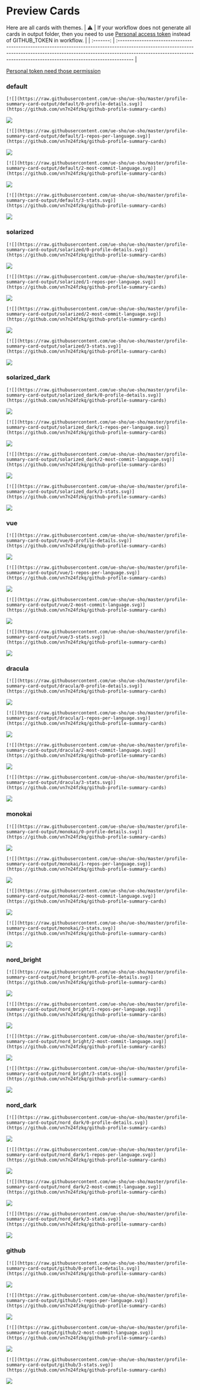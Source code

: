 
# Preview Cards

Here are all cards with themes.
| :warning: | If your workflow does not generate all cards in output folder, then you need to use [Personal access token](https://docs.github.com/en/actions/configuring-and-managing-workflows/creating-and-storing-encrypted-secrets) instead of GITHUB_TOKEN in workflow. |
| :-------: | :------------------------------------------------------------------------------------------------------------------------------------------------------------------------------------------------------------------------------------------------ |

[Personal token need those permission](https://github.com/vn7n24fzkq/github-profile-summary-cards/wiki/Personal-access-token-permissions)


### default


```
[![](https://raw.githubusercontent.com/ue-sho/ue-sho/master/profile-summary-card-output/default/0-profile-details.svg)](https://github.com/vn7n24fzkq/github-profile-summary-cards)
```
![](https://raw.githubusercontent.com/ue-sho/ue-sho/master/profile-summary-card-output/default/0-profile-details.svg)


```
[![](https://raw.githubusercontent.com/ue-sho/ue-sho/master/profile-summary-card-output/default/1-repos-per-language.svg)](https://github.com/vn7n24fzkq/github-profile-summary-cards)
```
![](https://raw.githubusercontent.com/ue-sho/ue-sho/master/profile-summary-card-output/default/1-repos-per-language.svg)


```
[![](https://raw.githubusercontent.com/ue-sho/ue-sho/master/profile-summary-card-output/default/2-most-commit-language.svg)](https://github.com/vn7n24fzkq/github-profile-summary-cards)
```
![](https://raw.githubusercontent.com/ue-sho/ue-sho/master/profile-summary-card-output/default/2-most-commit-language.svg)


```
[![](https://raw.githubusercontent.com/ue-sho/ue-sho/master/profile-summary-card-output/default/3-stats.svg)](https://github.com/vn7n24fzkq/github-profile-summary-cards)
```
![](https://raw.githubusercontent.com/ue-sho/ue-sho/master/profile-summary-card-output/default/3-stats.svg)


### solarized


```
[![](https://raw.githubusercontent.com/ue-sho/ue-sho/master/profile-summary-card-output/solarized/0-profile-details.svg)](https://github.com/vn7n24fzkq/github-profile-summary-cards)
```
![](https://raw.githubusercontent.com/ue-sho/ue-sho/master/profile-summary-card-output/solarized/0-profile-details.svg)


```
[![](https://raw.githubusercontent.com/ue-sho/ue-sho/master/profile-summary-card-output/solarized/1-repos-per-language.svg)](https://github.com/vn7n24fzkq/github-profile-summary-cards)
```
![](https://raw.githubusercontent.com/ue-sho/ue-sho/master/profile-summary-card-output/solarized/1-repos-per-language.svg)


```
[![](https://raw.githubusercontent.com/ue-sho/ue-sho/master/profile-summary-card-output/solarized/2-most-commit-language.svg)](https://github.com/vn7n24fzkq/github-profile-summary-cards)
```
![](https://raw.githubusercontent.com/ue-sho/ue-sho/master/profile-summary-card-output/solarized/2-most-commit-language.svg)


```
[![](https://raw.githubusercontent.com/ue-sho/ue-sho/master/profile-summary-card-output/solarized/3-stats.svg)](https://github.com/vn7n24fzkq/github-profile-summary-cards)
```
![](https://raw.githubusercontent.com/ue-sho/ue-sho/master/profile-summary-card-output/solarized/3-stats.svg)


### solarized_dark


```
[![](https://raw.githubusercontent.com/ue-sho/ue-sho/master/profile-summary-card-output/solarized_dark/0-profile-details.svg)](https://github.com/vn7n24fzkq/github-profile-summary-cards)
```
![](https://raw.githubusercontent.com/ue-sho/ue-sho/master/profile-summary-card-output/solarized_dark/0-profile-details.svg)


```
[![](https://raw.githubusercontent.com/ue-sho/ue-sho/master/profile-summary-card-output/solarized_dark/1-repos-per-language.svg)](https://github.com/vn7n24fzkq/github-profile-summary-cards)
```
![](https://raw.githubusercontent.com/ue-sho/ue-sho/master/profile-summary-card-output/solarized_dark/1-repos-per-language.svg)


```
[![](https://raw.githubusercontent.com/ue-sho/ue-sho/master/profile-summary-card-output/solarized_dark/2-most-commit-language.svg)](https://github.com/vn7n24fzkq/github-profile-summary-cards)
```
![](https://raw.githubusercontent.com/ue-sho/ue-sho/master/profile-summary-card-output/solarized_dark/2-most-commit-language.svg)


```
[![](https://raw.githubusercontent.com/ue-sho/ue-sho/master/profile-summary-card-output/solarized_dark/3-stats.svg)](https://github.com/vn7n24fzkq/github-profile-summary-cards)
```
![](https://raw.githubusercontent.com/ue-sho/ue-sho/master/profile-summary-card-output/solarized_dark/3-stats.svg)


### vue


```
[![](https://raw.githubusercontent.com/ue-sho/ue-sho/master/profile-summary-card-output/vue/0-profile-details.svg)](https://github.com/vn7n24fzkq/github-profile-summary-cards)
```
![](https://raw.githubusercontent.com/ue-sho/ue-sho/master/profile-summary-card-output/vue/0-profile-details.svg)


```
[![](https://raw.githubusercontent.com/ue-sho/ue-sho/master/profile-summary-card-output/vue/1-repos-per-language.svg)](https://github.com/vn7n24fzkq/github-profile-summary-cards)
```
![](https://raw.githubusercontent.com/ue-sho/ue-sho/master/profile-summary-card-output/vue/1-repos-per-language.svg)


```
[![](https://raw.githubusercontent.com/ue-sho/ue-sho/master/profile-summary-card-output/vue/2-most-commit-language.svg)](https://github.com/vn7n24fzkq/github-profile-summary-cards)
```
![](https://raw.githubusercontent.com/ue-sho/ue-sho/master/profile-summary-card-output/vue/2-most-commit-language.svg)


```
[![](https://raw.githubusercontent.com/ue-sho/ue-sho/master/profile-summary-card-output/vue/3-stats.svg)](https://github.com/vn7n24fzkq/github-profile-summary-cards)
```
![](https://raw.githubusercontent.com/ue-sho/ue-sho/master/profile-summary-card-output/vue/3-stats.svg)


### dracula


```
[![](https://raw.githubusercontent.com/ue-sho/ue-sho/master/profile-summary-card-output/dracula/0-profile-details.svg)](https://github.com/vn7n24fzkq/github-profile-summary-cards)
```
![](https://raw.githubusercontent.com/ue-sho/ue-sho/master/profile-summary-card-output/dracula/0-profile-details.svg)


```
[![](https://raw.githubusercontent.com/ue-sho/ue-sho/master/profile-summary-card-output/dracula/1-repos-per-language.svg)](https://github.com/vn7n24fzkq/github-profile-summary-cards)
```
![](https://raw.githubusercontent.com/ue-sho/ue-sho/master/profile-summary-card-output/dracula/1-repos-per-language.svg)


```
[![](https://raw.githubusercontent.com/ue-sho/ue-sho/master/profile-summary-card-output/dracula/2-most-commit-language.svg)](https://github.com/vn7n24fzkq/github-profile-summary-cards)
```
![](https://raw.githubusercontent.com/ue-sho/ue-sho/master/profile-summary-card-output/dracula/2-most-commit-language.svg)


```
[![](https://raw.githubusercontent.com/ue-sho/ue-sho/master/profile-summary-card-output/dracula/3-stats.svg)](https://github.com/vn7n24fzkq/github-profile-summary-cards)
```
![](https://raw.githubusercontent.com/ue-sho/ue-sho/master/profile-summary-card-output/dracula/3-stats.svg)


### monokai


```
[![](https://raw.githubusercontent.com/ue-sho/ue-sho/master/profile-summary-card-output/monokai/0-profile-details.svg)](https://github.com/vn7n24fzkq/github-profile-summary-cards)
```
![](https://raw.githubusercontent.com/ue-sho/ue-sho/master/profile-summary-card-output/monokai/0-profile-details.svg)


```
[![](https://raw.githubusercontent.com/ue-sho/ue-sho/master/profile-summary-card-output/monokai/1-repos-per-language.svg)](https://github.com/vn7n24fzkq/github-profile-summary-cards)
```
![](https://raw.githubusercontent.com/ue-sho/ue-sho/master/profile-summary-card-output/monokai/1-repos-per-language.svg)


```
[![](https://raw.githubusercontent.com/ue-sho/ue-sho/master/profile-summary-card-output/monokai/2-most-commit-language.svg)](https://github.com/vn7n24fzkq/github-profile-summary-cards)
```
![](https://raw.githubusercontent.com/ue-sho/ue-sho/master/profile-summary-card-output/monokai/2-most-commit-language.svg)


```
[![](https://raw.githubusercontent.com/ue-sho/ue-sho/master/profile-summary-card-output/monokai/3-stats.svg)](https://github.com/vn7n24fzkq/github-profile-summary-cards)
```
![](https://raw.githubusercontent.com/ue-sho/ue-sho/master/profile-summary-card-output/monokai/3-stats.svg)


### nord_bright


```
[![](https://raw.githubusercontent.com/ue-sho/ue-sho/master/profile-summary-card-output/nord_bright/0-profile-details.svg)](https://github.com/vn7n24fzkq/github-profile-summary-cards)
```
![](https://raw.githubusercontent.com/ue-sho/ue-sho/master/profile-summary-card-output/nord_bright/0-profile-details.svg)


```
[![](https://raw.githubusercontent.com/ue-sho/ue-sho/master/profile-summary-card-output/nord_bright/1-repos-per-language.svg)](https://github.com/vn7n24fzkq/github-profile-summary-cards)
```
![](https://raw.githubusercontent.com/ue-sho/ue-sho/master/profile-summary-card-output/nord_bright/1-repos-per-language.svg)


```
[![](https://raw.githubusercontent.com/ue-sho/ue-sho/master/profile-summary-card-output/nord_bright/2-most-commit-language.svg)](https://github.com/vn7n24fzkq/github-profile-summary-cards)
```
![](https://raw.githubusercontent.com/ue-sho/ue-sho/master/profile-summary-card-output/nord_bright/2-most-commit-language.svg)


```
[![](https://raw.githubusercontent.com/ue-sho/ue-sho/master/profile-summary-card-output/nord_bright/3-stats.svg)](https://github.com/vn7n24fzkq/github-profile-summary-cards)
```
![](https://raw.githubusercontent.com/ue-sho/ue-sho/master/profile-summary-card-output/nord_bright/3-stats.svg)


### nord_dark


```
[![](https://raw.githubusercontent.com/ue-sho/ue-sho/master/profile-summary-card-output/nord_dark/0-profile-details.svg)](https://github.com/vn7n24fzkq/github-profile-summary-cards)
```
![](https://raw.githubusercontent.com/ue-sho/ue-sho/master/profile-summary-card-output/nord_dark/0-profile-details.svg)


```
[![](https://raw.githubusercontent.com/ue-sho/ue-sho/master/profile-summary-card-output/nord_dark/1-repos-per-language.svg)](https://github.com/vn7n24fzkq/github-profile-summary-cards)
```
![](https://raw.githubusercontent.com/ue-sho/ue-sho/master/profile-summary-card-output/nord_dark/1-repos-per-language.svg)


```
[![](https://raw.githubusercontent.com/ue-sho/ue-sho/master/profile-summary-card-output/nord_dark/2-most-commit-language.svg)](https://github.com/vn7n24fzkq/github-profile-summary-cards)
```
![](https://raw.githubusercontent.com/ue-sho/ue-sho/master/profile-summary-card-output/nord_dark/2-most-commit-language.svg)


```
[![](https://raw.githubusercontent.com/ue-sho/ue-sho/master/profile-summary-card-output/nord_dark/3-stats.svg)](https://github.com/vn7n24fzkq/github-profile-summary-cards)
```
![](https://raw.githubusercontent.com/ue-sho/ue-sho/master/profile-summary-card-output/nord_dark/3-stats.svg)


### github


```
[![](https://raw.githubusercontent.com/ue-sho/ue-sho/master/profile-summary-card-output/github/0-profile-details.svg)](https://github.com/vn7n24fzkq/github-profile-summary-cards)
```
![](https://raw.githubusercontent.com/ue-sho/ue-sho/master/profile-summary-card-output/github/0-profile-details.svg)


```
[![](https://raw.githubusercontent.com/ue-sho/ue-sho/master/profile-summary-card-output/github/1-repos-per-language.svg)](https://github.com/vn7n24fzkq/github-profile-summary-cards)
```
![](https://raw.githubusercontent.com/ue-sho/ue-sho/master/profile-summary-card-output/github/1-repos-per-language.svg)


```
[![](https://raw.githubusercontent.com/ue-sho/ue-sho/master/profile-summary-card-output/github/2-most-commit-language.svg)](https://github.com/vn7n24fzkq/github-profile-summary-cards)
```
![](https://raw.githubusercontent.com/ue-sho/ue-sho/master/profile-summary-card-output/github/2-most-commit-language.svg)


```
[![](https://raw.githubusercontent.com/ue-sho/ue-sho/master/profile-summary-card-output/github/3-stats.svg)](https://github.com/vn7n24fzkq/github-profile-summary-cards)
```
![](https://raw.githubusercontent.com/ue-sho/ue-sho/master/profile-summary-card-output/github/3-stats.svg)

